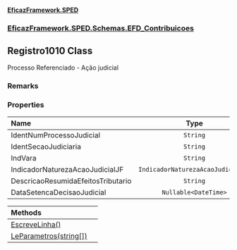 #### [EficazFramework.SPED](EficazFrameworkSPED.md 'EficazFramework SPED')
### [EficazFramework.SPED.Schemas.EFD_Contribuicoes](EficazFramework.SPED.Schemas.EFD_Contribuicoes.md 'EficazFramework.SPED.Schemas.EFD_Contribuicoes')

## Registro1010 Class

Processo Referenciado - Ação judicial

### Remarks
### Properties

| Name | Type | |
| :--- | :---: | :--- |
| IdentNumProcessoJudicial | `String` |  |
| IdentSecaoJudiciaria | `String` |  |
| IndVara | `String` |  |
| IndicadorNaturezaAcaoJudicialJF | `IndicadorNaturezaAcaoJudicialJF` |  |
| DescricaoResumidaEfeitosTributario | `String` |  |
| DataSetencaDecisaoJudicial | `Nullable<DateTime>` |  |

| Methods | |
| :--- | :--- |
| [EscreveLinha()](EficazFramework.SPED.Schemas.EFD_Contribuicoes/Registro1010/EscreveLinha().md 'EficazFramework.SPED.Schemas.EFD_Contribuicoes.Registro1010.EscreveLinha()') | |
| [LeParametros(string[])](EficazFramework.SPED.Schemas.EFD_Contribuicoes/Registro1010/LeParametros(string[]).md 'EficazFramework.SPED.Schemas.EFD_Contribuicoes.Registro1010.LeParametros(string[])') | |
